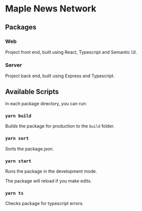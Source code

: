 # Maple News Network

## Packages

### Web
Project front end, built using React, Typescript and Semantic UI.
### Server
Project back end, built using Express and Typescript.

## Available Scripts

In each package directory, you can run:

### `yarn build`
Builds the package for production to the `build` folder.

### `yarn sort`
Sorts the package.json.

### `yarn start`
Runs the package in the development mode.

The package will reload if you make edits.

### `yarn ts`
Checks package for typescript errors.
